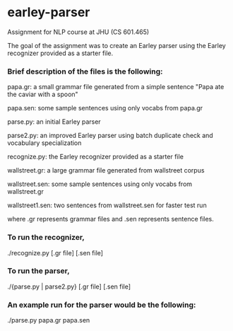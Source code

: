 # earley-parser
Assignment for NLP course at JHU (CS 601.465)

The goal of the assignment was to create an Earley parser using the Earley recognizer provided as a starter file.

### Brief description of the files is the following:

  papa.gr: a small grammar file generated from a simple sentence "Papa ate the caviar with a spoon"
  
  papa.sen: some sample sentences using only vocabs from papa.gr
  
  parse.py: an initial Earley parser
  
  parse2.py: an improved Earley parser using batch duplicate check and vocabulary specialization
  
  recognize.py: the Earley recognizer provided as a starter file
  
  wallstreet.gr: a large grammar file generated from wallstreet corpus
  
  wallstreet.sen: some sample sentences using only vocabs from wallstreet.gr
  
  wallstreet1.sen: two sentences from wallstreet.sen for faster test run
  
  where .gr represents grammar files and .sen represents sentence files.

### To run the recognizer,

  ./recognize.py [.gr file] [.sen file]

### To run the parser,

  ./{parse.py | parse2.py} [.gr file] [.sen file]

### An example run for the parser would be the following:

  ./parse.py papa.gr papa.sen
